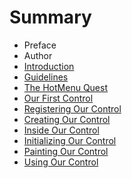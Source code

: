 # Summary

* Preface
* Author
* [Introduction](README.md)
* [Guidelines](guidelines.md)
* [The HotMenu Quest](the-hotmenu-quest.md)
* [Our First Control](/our-first-control.md)
* [Registering Our Control](registering-our-control.md)
* [Creating Our Control](creating-our-control.md)
* [Inside Our Control](inside-our-control.md)
* [Initializing Our Control](initializing-our-control.md)
* [Painting Our Control](painting-our-control.md)
* [Using Our Control](using-our-control.md)



